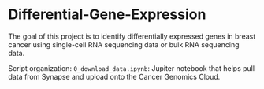 # Differential-Gene-Expression

The goal of this project is to identify differentially expressed genes in breast cancer using single-cell RNA sequencing data or bulk RNA sequencing data.

Script organization:
`0_download_data.ipynb`: Jupiter notebook that helps pull data from Synapse and upload onto the Cancer Genomics Cloud.